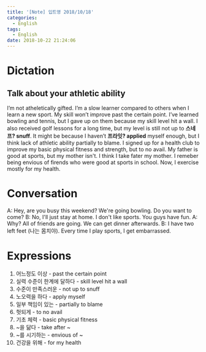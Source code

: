 ```yaml
---
title: '[Note] 입트영 2018/10/18'
categories:
  - English
tags:
  - English
date: 2018-10-22 21:24:06
---
```


# Dictation

## Talk about your athletic ability

​I’m not atheletically gifted. I’m a slow learner compared to others when I learn a new sport. My skill won’t improve past the certain point. I’ve learned bowling and tennis, but I gave up on them because my skill level hit a wall. I also received golf lessons for a long time, but my level is still not up to **스네프? snuff**. It might be because I haven’t **프라잇? applied** myself enough, but I think lack of athletic ability partially to blame. I signed up for a health club to improve my basic physical fitness and strength, but to no avail. My father is good at sports, but my mother isn't. I think I take fater my mother. I remeber being envious of firends who were good at sports in school. Now, I exercise mostly for my health.​

# Conversation

A: Hey, are you busy this weekend? We're going bowling. Do you want to come?
B: No, I'll just stay at home. I don't like sports. You guys have fun.
A: Why? All of friends are going. We can get dinner afterwards.
B: I have two left feet (나는 몸치야). Every time I play sports, I get embarrassed.

# Expressions

1. 어느정도 이상 - past the certain point
2. 실력 수준이 한계에 달하다 - skill level hit a wall
3. 수준이 만족스러운 - not up to snuff
4. 노오력을 하다 - apply myself
5. 일부 책임이 있는 - partially to blame
6. 헛되게 - to no avail
7. 기초 체력 - basic physical fitness
8. ~을 닮다 - take after ~
9. ~를 시기하는 - envious of ~
10. 건강을 위해 - for my health